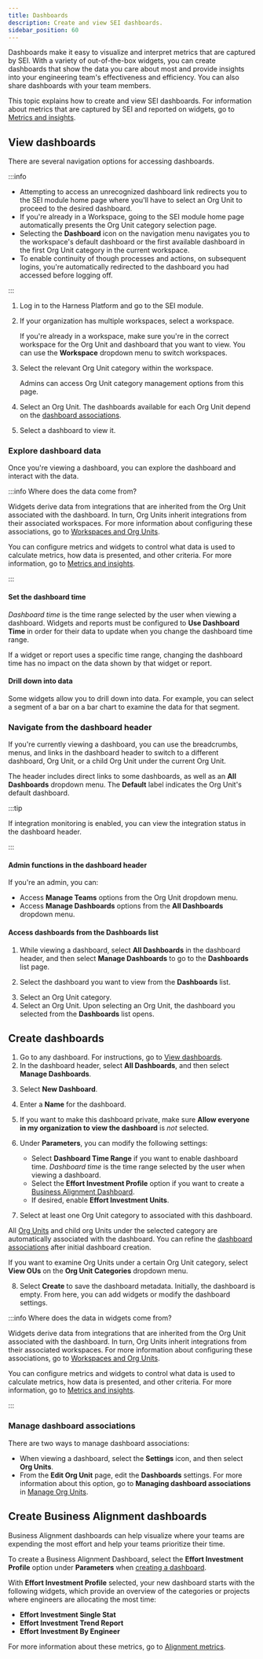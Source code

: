 ```yaml
---
title: Dashboards
description: Create and view SEI dashboards.
sidebar_position: 60
---
```


Dashboards make it easy to visualize and interpret metrics that are captured by SEI. With a variety of out-of-the-box widgets, you can create dashboards that show the data you care about most and provide insights into your engineering team's effectiveness and efficiency. You can also share dashboards with your team members.

This topic explains how to create and view SEI dashboards. For information about metrics that are captured by SEI and reported on widgets, go to [Metrics and insights](/docs/category/metrics-and-insights).

## View dashboards

There are several navigation options for accessing dashboards.

:::info

* Attempting to access an unrecognized dashboard link redirects you to the SEI module home page where you'll have to select an Org Unit to proceed to the desired dashboard.
* If you're already in a Workspace, going to the SEI module home page automatically presents the Org Unit category selection page.
* Selecting the **Dashboard** icon on the navigation menu navigates you to the workspace's default dashboard or the first available dashboard in the first Org Unit category in the current workspace.
* To enable continuity of though processes and actions, on subsequent logins, you're automatically redirected to the dashboard you had accessed before logging off.

:::

1. Log in to the Harness Platform and go to the SEI module.
2. If your organization has multiple workspaces, select a workspace.

    If you're already in a workspace, make sure you're in the correct workspace for the Org Unit and dashboard that you want to view. You can use the **Workspace** dropdown menu to switch workspaces.

<!-- image .gitbook/assets/Workspace selection page- banner updated.png - Propelo home page -->

3. Select the relevant Org Unit category within the workspace.

   Admins can access Org Unit category management options from this page.

<!-- image .gitbook/assets/OU category selection page.png - Org Unit category selection page -->

4. Select an Org Unit. The dashboards available for each Org Unit depend on the [dashboard associations](#manage-dashboard-associations).

<!-- image .gitbook/assets/OU and Dashboard selection page.pn - Org Unit and dashboard selection page -->

5. Select a dashboard to view it.

<!-- image .gitbook/assets/Dashboard view.png - example of viewing a dashboard -->

### Explore dashboard data

Once you're viewing a dashboard, you can explore the dashboard and interact with the data.

:::info Where does the data come from?

Widgets derive data from integrations that are inherited from the Org Unit associated with the dashboard. In turn, Org Units inherit integrations from their associated workspaces. For more information about configuring these associations, go to [Workspaces and Org Units](/docs/category/workspaces-and-org-units).

You can configure metrics and widgets to control what data is used to calculate metrics, how data is presented, and other criteria. For more information, go to [Metrics and insights](/docs/category/metrics-and-insights).

:::

#### Set the dashboard time

_Dashboard time_ is the time range selected by the user when viewing a dashboard. Widgets and reports must be configured to **Use Dashboard Time** in order for their data to update when you change the dashboard time range.

If a widget or report uses a specific time range, changing the dashboard time has no impact on the data shown by that widget or report.

#### Drill down into data

Some widgets allow you to drill down into data. For example, you can select a segment of a bar on a bar chart to examine the data for that segment.

### Navigate from the dashboard header

If you're currently viewing a dashboard, you can use the breadcrumbs, menus, and links in the dashboard header to switch to a different dashboard, Org Unit, or a child Org Unit under the current Org Unit.

<!-- image - .gitbook/assets/Dashboard header 1.png - Dashboard header with indicators for the org unit breadcrumb and the all dashboards dropdown. -->

The header includes direct links to some dashboards, as well as an **All Dashboards** dropdown menu. The **Default** label indicates the Org Unit's default dashboard.

<!-- image .gitbook/assets/Dashboard header 3.png - Dashboard header with All Dashboards menu expanded and the MAnage Dashboards button available -->

:::tip

If integration monitoring is enabled, you can view the integration status in the dashboard header.

:::

#### Admin functions in the dashboard header

If you're an admin, you can:

* Access **Manage Teams** options from the Org Unit dropdown menu.
* Access **Manage Dashboards** options from the **All Dashboards** dropdown menu.

<!-- image .gitbook/assets/Dashboard header 2.png - Dashboard header with breadcrumb dropdown menu expanded and the Manage Teams button available -->

#### Access dashboards from the Dashboards list

1. While viewing a dashboard, select **All Dashboards** in the dashboard header, and then select **Manage Dashboards** to go to the **Dashboards** list page.

<!-- image .gitbook/assets/Dashboard - manage dashboard option.png - Dashboard header with All Dashboards menu expanded and the MAnage Dashboards button available -->

2. Select the dashboard you want to view from the **Dashboards** list.

<!-- image .gitbook/assets/Dashboard List page.png - Dashboard list page -->

3. Select an Org Unit category.
4. Select an Org Unit. Upon selecting an Org Unit, the dashboard you selected from the **Dashboards** list opens.

## Create dashboards

1. Go to any dashboard. For instructions, go to [View dashboards](#view-dashboards).
2. In the dashboard header, select **All Dashboards**, and then select **Manage Dashboards**.

<!-- image .gitbook/assets/Dashboard - manage dashboard option (1).png - Dashboard header with all dashboards expanded and the manage dashboards button available. -->

3. Select **New Dashboard**.

<!-- image .gitbook/assets/Dashboard List page.png - Dashboards list page with New Dashboard button available. -->

4. Enter a **Name** for the dashboard.
5. If you want to make this dashboard private, make sure **Allow everyone in my organization to view the dashboard** is *not* selected.
6. Under **Parameters**, you can modify the following settings:

   * Select **Dashboard Time Range** if you want to enable dashboard time. _Dashboard time_ is the time range selected by the user when viewing a dashboard.
   * Select the **Effort Investment Profile** option if you want to create a [Business Alignment Dashboard](#create-a-business-alignment-dashboard).
   * If desired, enable **Effort Investment Units**.

7. Select at least one Org Unit category to associated with this dashboard.

<!-- image .gitbook/assets/Create dashboard - hover option.png - Create Dashboard dialog -->

   All [Org Units](/docs/category/workspaces-and-org-units) and child org Units under the selected category are automatically associated with the dashboard. You can refine the [dashboard associations](#manage-dashboard-associations) after initial dashboard creation.

   If you want to examine Org Units under a certain Org Unit category, select **View OUs** on the **Org Unit Categories** dropdown menu.

<!-- image .gitbook/assets/Create dashboard - view OUs (1).png - org unit category details after selecting View OUs -->

8. Select **Create** to save the dashboard metadata. Initially, the dashboard is empty. From here, you can add widgets or modify the dashboard settings.

<!-- image .gitbook/assets/View dashboard after creation.png - empty new dashboard -->

:::info Where does the data in widgets come from?

Widgets derive data from integrations that are inherited from the Org Unit associated with the dashboard. In turn, Org Units inherit integrations from their associated workspaces. For more information about configuring these associations, go to [Workspaces and Org Units](/docs/category/workspaces-and-org-units).

You can configure metrics and widgets to control what data is used to calculate metrics, how data is presented, and other criteria. For more information, go to [Metrics and insights](/docs/category/metrics-and-insights).

:::

### Manage dashboard associations

There are two ways to manage dashboard associations:

* When viewing a dashboard, select the **Settings** icon, and then select **Org Units**.
* From the **Edit Org Unit** page, edit the **Dashboards** settings. For more information about this option, go to **Managing dashboard associations** in [Manage Org Units](./sei-workspaces-and-org-units/manage-org-units.md#manage-dashboard-associations).

## Create Business Alignment dashboards

Business Alignment dashboards can help visualize where your teams are expending the most effort and help your teams prioritize their time.

To create a Business Alignment Dashboard, select the **Effort Investment Profile** option under **Parameters** when [creating a dashboard](#create-dashboards).

<!-- image /.gitbook/assets/image (4).png - Create dashboard with Effort Investment Profile selected -->

With **Effort Investment Profile** selected, your new dashboard starts with the following widgets, which provide an overview of the categories or projects where engineers are allocating the most time:

* **Effort Investment Single Stat**
* **Effort Investment Trend Report**
* **Effort Investment By Engineer**

For more information about these metrics, go to [Alignment metrics](./sei-metrics-and-insights/alignment-metrics.md).
